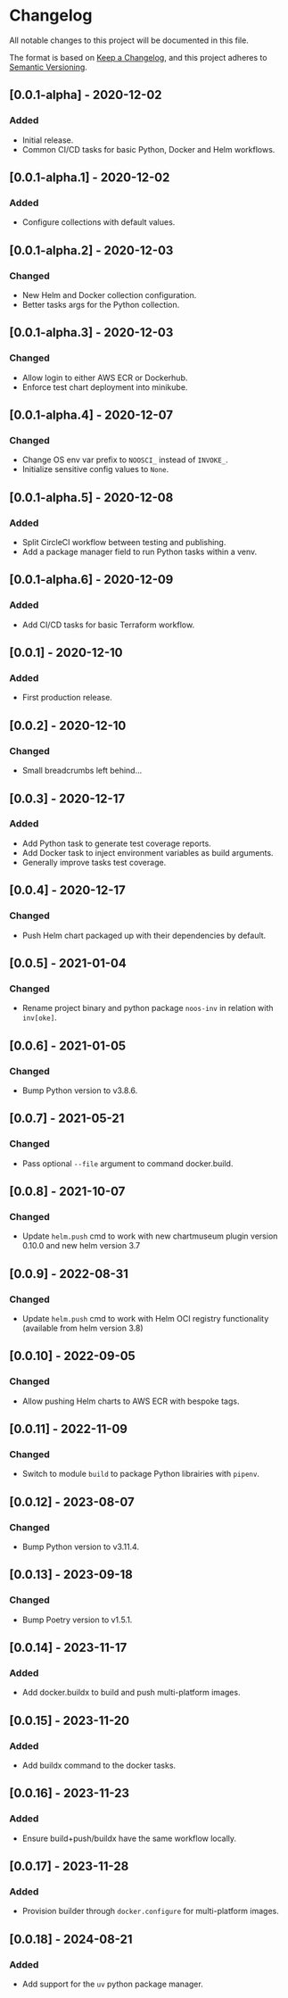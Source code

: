 # Changelog
All notable changes to this project will be documented in this file.

The format is based on [Keep a Changelog](https://keepachangelog.com/en/1.0.0/),
and this project adheres to [Semantic Versioning](https://semver.org/spec/v2.0.0.html).

## [0.0.1-alpha] - 2020-12-02
### Added
 - Initial release.
 - Common CI/CD tasks for basic Python, Docker and Helm workflows.

## [0.0.1-alpha.1] - 2020-12-02
### Added
 - Configure collections with default values.

## [0.0.1-alpha.2] - 2020-12-03
### Changed
 - New Helm and Docker collection configuration.
 - Better tasks args for the Python collection.

## [0.0.1-alpha.3] - 2020-12-03
### Changed
 - Allow login to either AWS ECR or Dockerhub.
 - Enforce test chart deployment into minikube.

## [0.0.1-alpha.4] - 2020-12-07
### Changed
 - Change OS env var prefix to `NOOSCI_` instead of `INVOKE_`.
 - Initialize sensitive config values to `None`.

## [0.0.1-alpha.5] - 2020-12-08
### Added
 - Split CircleCI workflow between testing and publishing.
 - Add a package manager field to run Python tasks within a venv.

## [0.0.1-alpha.6] - 2020-12-09
### Added
 - Add CI/CD tasks for basic Terraform workflow.

## [0.0.1] - 2020-12-10
### Added
 - First production release.

## [0.0.2] - 2020-12-10
### Changed
 - Small breadcrumbs left behind...

## [0.0.3] - 2020-12-17
### Added
 - Add Python task to generate test coverage reports.
 - Add Docker task to inject environment variables as build arguments.
 - Generally improve tasks test coverage.

## [0.0.4] - 2020-12-17
### Changed
 - Push Helm chart packaged up with their dependencies by default.

## [0.0.5] - 2021-01-04
### Changed
 - Rename project binary and python package `noos-inv` in relation with `inv[oke]`.

## [0.0.6] - 2021-01-05
### Changed
 - Bump Python version to v3.8.6.

## [0.0.7] - 2021-05-21
### Changed
 - Pass optional `--file` argument to command docker.build.

## [0.0.8] - 2021-10-07
### Changed
 - Update `helm.push` cmd to work with new chartmuseum plugin version 0.10.0
   and new helm version 3.7

## [0.0.9] - 2022-08-31
### Changed
 - Update `helm.push` cmd to work with Helm OCI registry functionality
   (available from helm version 3.8)

## [0.0.10] - 2022-09-05
### Changed
 - Allow pushing Helm charts to AWS ECR with bespoke tags.

## [0.0.11] - 2022-11-09
### Changed
 - Switch to module `build` to package Python librairies with `pipenv`.

## [0.0.12] - 2023-08-07
### Changed
 - Bump Python version to v3.11.4.

## [0.0.13] - 2023-09-18
### Changed
 - Bump Poetry version to v1.5.1.

## [0.0.14] - 2023-11-17
### Added
 - Add docker.buildx to build and push multi-platform images.

## [0.0.15] - 2023-11-20
### Added
 - Add buildx command to the docker tasks.

## [0.0.16] - 2023-11-23
### Added
 - Ensure build+push/buildx have the same workflow locally.

## [0.0.17] - 2023-11-28
### Added
 - Provision builder through `docker.configure` for multi-platform images.

## [0.0.18] - 2024-08-21
### Added
 - Add support for the `uv` python package manager.
 